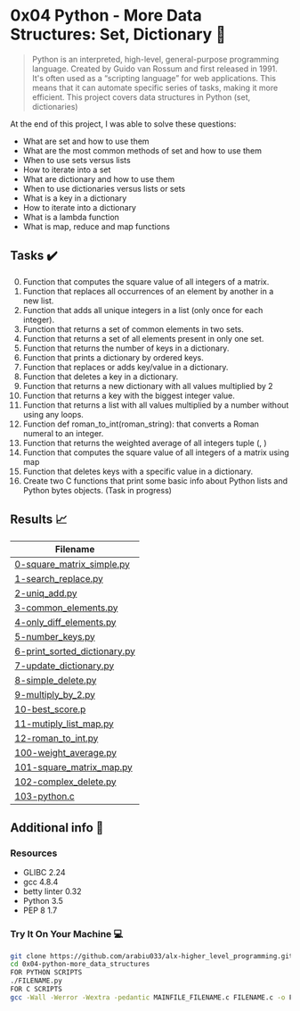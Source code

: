 # 0x04 Python - More Data Structures: Set, Dictionary :snake:

> Python is an interpreted, high-level, general-purpose programming language. Created by Guido van Rossum and first released in 1991. It's often used as a “scripting language” for web applications. This means that it can automate specific series of tasks, making it more efficient. This project covers data structures in Python (set, dictionaries)

At the end of this project, I was able to solve these questions:
  
* What are set and how to use them
* What are the most common methods of set and how to use them
* When to use sets versus lists
* How to iterate into a set
* What are dictionary and how to use them
* When to use dictionaries versus lists or sets
* What is a key in a dictionary
* How to iterate into a dictionary
* What is a lambda function
* What is map, reduce and map functions

## Tasks :heavy_check_mark:

0. Function that computes the square value of all integers of a matrix.
1. Function that replaces all occurrences of an element by another in a new list.
2. Function that adds all unique integers in a list (only once for each integer).
3. Function that returns a set of common elements in two sets.
4. Function that returns a set of all elements present in only one set.
5. Function that returns the number of keys in a dictionary.
6. Function that prints a dictionary by ordered keys.
7. Function that replaces or adds key/value in a dictionary.
8. Function that deletes a key in a dictionary.
9. Function that returns a new dictionary with all values multiplied by 2
10. Function that returns a key with the biggest integer value.
11. Function that returns a list with all values multiplied by a number without using any loops.
12. Function def roman_to_int(roman_string): that converts a Roman numeral to an integer.
13. Function that returns the weighted average of all integers tuple (<score>, <weight>)
14. Function that computes the square value of all integers of a matrix using map
15. Function that deletes keys with a specific value in a dictionary.
16. Create two C functions that print some basic info about Python lists and Python bytes objects. (Task in progress)

## Results :chart_with_upwards_trend:

| Filename |
| ------ |
| [0-square_matrix_simple.py](https://github.com/arabiu033/alx-higher_level_programming/blob/main/0x04-python-more_data_structures/0-square_matrix_simple.py)|
| [1-search_replace.py](https://github.com/arabiu033/alx-higher_level_programming/blob/main/0x04-python-more_data_structures/1-search_replace.py)|
| [2-uniq_add.py](https://github.com/arabiu033/alx-higher_level_programming/blob/main/0x04-python-more_data_structures/2-uniq_add.py)|
| [3-common_elements.py](https://github.com/arabiu033/alx-higher_level_programming/blob/main/0x04-python-more_data_structures/3-common_elements.py)|
| [4-only_diff_elements.py](https://github.com/arabiu033/alx-higher_level_programming/blob/main/0x04-python-more_data_structures/4-only_diff_elements.py)|
| [5-number_keys.py](https://github.com/arabiu033/alx-higher_level_programming/blob/main/0x04-python-more_data_structures/5-number_keys.py)|
| [6-print_sorted_dictionary.py](https://github.com/arabiu033/alx-higher_level_programming/blob/main/0x04-python-more_data_structures/6-print_sorted_dictionary.py)|
| [7-update_dictionary.py](https://github.com/arabiu033/alx-higher_level_programming/blob/main/0x04-python-more_data_structures/7-update_dictionary.py)|
| [8-simple_delete.py](https://github.com/arabiu033/alx-higher_level_programming/blob/main/0x04-python-more_data_structures/8-simple_delete.py)|
| [9-multiply_by_2.py](https://github.com/arabiu033/alx-higher_level_programming/blob/main/0x04-python-more_data_structures/9-multiply_by_2.py)|
| [10-best_score.p](https://github.com/arabiu033/alx-higher_level_programming/blob/main/0x04-python-more_data_structures/10-best_score.py)|
| [11-mutiply_list_map.py](https://github.com/arabiu033/alx-higher_level_programming/blob/main/0x04-python-more_data_structures/11-mutiply_list_map.py)|
| [12-roman_to_int.py](https://github.com/arabiu033/alx-higher_level_programming/blob/main/0x04-python-more_data_structures/12-roman_to_int.py)|
| [100-weight_average.py](https://github.com/arabiu033/alx-higher_level_programming/blob/main/0x04-python-more_data_structures/100-weight_average.py)|
| [101-square_matrix_map.py](https://github.com/arabiu033/alx-higher_level_programming/blob/main/0x04-python-more_data_structures/101-square_matrix_map.py)|
| [102-complex_delete.py](https://github.com/arabiu033/alx-higher_level_programming/blob/main/0x04-python-more_data_structures/102-complex_delete.py)|
| [103-python.c](https://github.com/arabiu033/alx-higher_level_programming/blob/main/0x04-python-more_data_structures/103-python.c)|

## Additional info :construction:
### Resources

- GLIBC 2.24
- gcc 4.8.4
- betty linter 0.32
- Python 3.5
- PEP 8 1.7

### Try It On Your Machine :computer:	
```bash
git clone https://github.com/arabiu033/alx-higher_level_programming.git
cd 0x04-python-more_data_structures
FOR PYTHON SCRIPTS
./FILENAME.py
FOR C SCRIPTS
gcc -Wall -Werror -Wextra -pedantic MAINFILE_FILENAME.c FILENAME.c -o FILENAME
```
